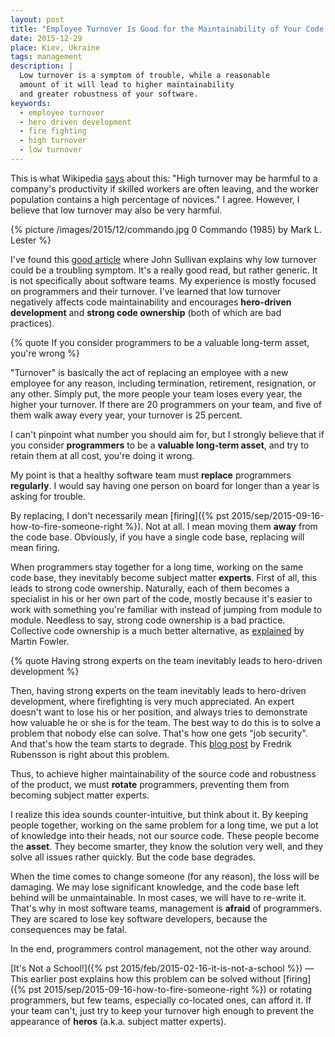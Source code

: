 ```yaml
---
layout: post
title: "Employee Turnover Is Good for the Maintainability of Your Code Base"
date: 2015-12-29
place: Kiev, Ukraine
tags: management
description: |
  Low turnover is a symptom of trouble, while a reasonable
  amount of it will lead to higher maintainability
  and greater robustness of your software.
keywords:
  - employee turnover
  - hero driven development
  - fire fighting
  - high turnover
  - low turnover
---
```


This is what Wikipedia [says](https://en.wikipedia.org/wiki/Turnover_%28employment%29) about this:
"High turnover may be harmful to a company's
productivity if skilled workers are often leaving,
and the worker population contains a high percentage of novices."
I agree. However, I believe that low turnover may also
be very harmful.

<!--more-->

{% picture /images/2015/12/commando.jpg 0 Commando (1985) by Mark L. Lester %}

I've found this
[good article](http://www.eremedia.com/ere/a-low-turnover-rate-could-mean-that-you-have-ugly-employees/)
where John Sullivan explains why low turnover could be a troubling
symptom. It's a really good read, but rather generic. It is not specifically about software
teams. My experience is mostly focused on programmers and their
turnover. I've learned that low turnover negatively affects code maintainability
and encourages **hero-driven development** and **strong code ownership**
(both of which are bad practices).

{% quote If you consider programmers to be a valuable long-term asset, you're wrong %}

"Turnover" is basically the act of replacing an employee
with a new employee for any reason, including termination,
retirement, resignation, or any other. Simply put, the more
people your team loses every year, the higher your turnover.
If there are 20 programmers on your team, and five of them
walk away every year, your turnover is 25 percent.

I can't pinpoint what number you should aim for, but I strongly believe
that if you consider **programmers** to be a **valuable long-term asset**,
and try to retain them at all cost, you're doing it wrong.

My point is that a healthy software team must
**replace** programmers **regularly**. I would say having one
person on board for longer than a year is asking for trouble.

By replacing, I don't necessarily mean
[firing]({% pst 2015/sep/2015-09-16-how-to-fire-someone-right %}).
Not at all. I mean moving them
**away** from the code base. Obviously, if you have a single code
base, replacing will mean firing.

When programmers stay together for a long time, working on the
same code base, they inevitably become subject matter **experts**. First of
all, this leads to strong code ownership. Naturally, each of them
becomes a specialist in his or her own part of the code, mostly because
it's easier to work with something you're familiar with instead of jumping
from module to module. Needless to say, strong code ownership is
a bad practice. Collective code ownership is a much better alternative,
as [explained](http://martinfowler.com/bliki/CodeOwnership.html) by Martin Fowler.

{% quote Having strong experts on the team inevitably leads to hero-driven development %}

Then, having strong experts on the team inevitably leads to
hero-driven development, where firefighting is very much appreciated.
An expert doesn't want to lose his or her position, and always tries to demonstrate
how valuable he or she is for the team. The best way to do this is to
solve a problem that nobody else can solve. That's how one gets "job security".
And that's how the team starts to degrade.
This [blog post](http://highlevelbits.com/2014/08/hero-driven-development.html)
by Fredrik Rubensson is right about this problem.

Thus, to achieve higher maintainability of the source code and
robustness of the product, we must **rotate** programmers, preventing
them from becoming subject matter experts.

I realize this idea sounds counter-intuitive, but think about it.
By keeping people together, working on the same problem for a long time,
we put a lot of knowledge into their heads, not our source code.
These people become the **asset**. They become smarter, they know the
solution very well, and they solve all issues rather quickly.
But the code base degrades.

When the time comes to change someone (for any reason), the loss will be
damaging. We may lose significant knowledge, and the code base left
behind will be unmaintainable. In most cases, we will have to re-write it.
That's why in most software teams, management is **afraid** of programmers.
They are scared to lose key software developers, because the
consequences may be fatal.

In the end, programmers control management, not the other way around.

[It's Not a School!]({% pst 2015/feb/2015-02-16-it-is-not-a-school %}) &mdash;
This earlier post explains how this problem can be solved without
[firing]({% pst 2015/sep/2015-09-16-how-to-fire-someone-right %})
or rotating programmers, but few teams, especially co-located ones,
can afford it. If your team can't, just try to keep your turnover high
enough to prevent the appearance of **heros** (a.k.a. subject matter experts).

